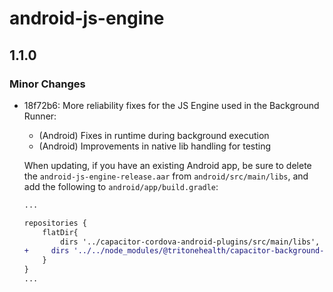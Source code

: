 # android-js-engine

## 1.1.0

### Minor Changes

- 18f72b6: More reliability fixes for the JS Engine used in the Background Runner:

  - (Android) Fixes in runtime during background execution
  - (Android) Improvements in native lib handling for testing

  When updating, if you have an existing Android app, be sure to delete the `android-js-engine-release.aar` from `android/src/main/libs`, and add the following to `android/app/build.gradle`:

  ```diff
  ...

  repositories {
      flatDir{
          dirs '../capacitor-cordova-android-plugins/src/main/libs', 'libs'
  +		dirs '../../node_modules/@tritonehealth/capacitor-background-runner/android/src/main/libs', 'libs'
      }
  }
  ...

  ```
